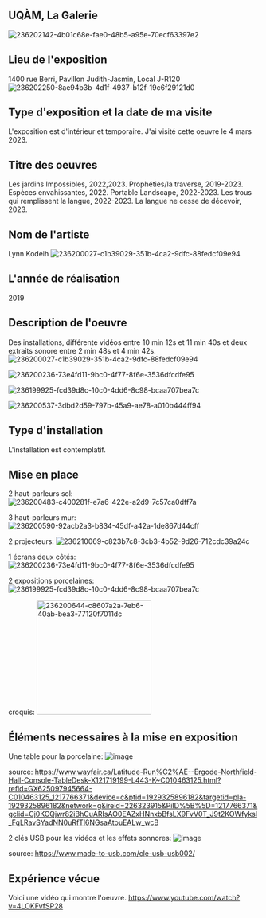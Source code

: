 ## UQÀM, La Galerie ##

![236202142-4b01c68e-fae0-48b5-a95e-70ecf63397e2](https://user-images.githubusercontent.com/112189073/236202788-f6386819-1d18-4e8f-a2eb-e317c4dd6636.jpg)

## Lieu de l'exposition ##
1400 rue Berri, Pavillon Judith-Jasmin, Local J-R120
![236202250-8ae94b3b-4d1f-4937-b12f-19c6f29121d0](https://user-images.githubusercontent.com/112189073/236203348-a17556df-9921-451d-b72e-206be7015fea.jpg)

## Type d'exposition et la date de ma visite ##
L'exposition est d'intérieur et temporaire. J'ai visité cette oeuvre le 4 mars 2023.

## Titre des oeuvres ##
Les jardins Impossibles, 2022,2023. Prophéties/la traverse, 2019-2023. Espèces envahissantes, 2022. Portable Landscape, 2022-2023. Les trous qui remplissent la langue, 2022-2023. La langue ne cesse de décevoir, 2023.

## Nom de l'artiste ##

Lynn Kodeih
![236200027-c1b39029-351b-4ca2-9dfc-88fedcf09e94](https://user-images.githubusercontent.com/112189073/236206205-dca49ea6-39f6-44fc-b299-ba3110985f81.jpg)

## L'année de réalisation ##

2019

## Description de l'oeuvre ##

Des installations, différente vidéos entre 10 min 12s et 11 min 40s et deux extraits sonore entre 2 min 48s et 4 min 42s.
![236200027-c1b39029-351b-4ca2-9dfc-88fedcf09e94](https://user-images.githubusercontent.com/112189073/236207862-d7222f5b-70fa-4455-a9ff-31ad57072db9.jpg)

![236200236-73e4fd11-9bc0-4f77-8f6e-3536dfcdfe95](https://user-images.githubusercontent.com/112189073/236208505-e971bbb4-3745-486e-a8c7-7c0e156b0134.jpg)

![236199925-fcd39d8c-10c0-4dd6-8c98-bcaa707bea7c](https://user-images.githubusercontent.com/112189073/236208625-6a6f198c-7b54-4233-bc3c-7adbb3d7890c.jpg)

![236200537-3dbd2d59-797b-45a9-ae78-a010b444ff94](https://user-images.githubusercontent.com/112189073/236208702-4e5bbc36-3beb-462a-9862-ad2037ee9e32.jpg)

## Type d'installation ##

L'installation est contemplatif.

## Mise en place ##

2 haut-parleurs sol:
![236200483-c400281f-e7a6-422e-a2d9-7c57ca0dff7a](https://user-images.githubusercontent.com/112189073/236209133-4e7c5ecc-9721-4694-a548-c4da4dc48c29.jpg)

3 haut-parleurs mur:
![236200590-92acb2a3-b834-45df-a42a-1de867d44cff](https://user-images.githubusercontent.com/112189073/236209345-9843f4a1-dc6a-457c-85ed-7e02fc60cf07.jpg)

2 projecteurs:
![236210069-c823b7c8-3cb3-4b52-9d26-712cdc39a24c](https://user-images.githubusercontent.com/112189073/236210105-5f6468f8-82b0-475f-a9b1-e4bbe7724f7a.png)

1 écrans deux côtés:
![236200236-73e4fd11-9bc0-4f77-8f6e-3536dfcdfe95](https://user-images.githubusercontent.com/112189073/236210597-ba227a15-2cd5-446d-b6af-5076528364d3.jpg)

2 expositions porcelaines:
![236199925-fcd39d8c-10c0-4dd6-8c98-bcaa707bea7c](https://user-images.githubusercontent.com/112189073/236211186-4198bb02-374b-4bb2-8b97-702830b738d3.jpg)

croquis: 
<img width="230" alt="236200644-c8607a2a-7eb6-40ab-bea3-77120f7011dc" src="https://user-images.githubusercontent.com/112189073/236211439-f3e81ad0-8a1f-4d60-bbad-01103b79a43a.png">

## Éléments necessaires à la mise en exposition ##

Une table pour la porcelaine:
![image](https://user-images.githubusercontent.com/112189073/236212084-d2e6c0da-7117-4129-b776-603425ff805f.png)

source: https://www.wayfair.ca/Latitude-Run%C2%AE--Ergode-Northfield-Hall-Console-TableDesk-X121719199-L443-K~C010463125.html?refid=GX625097945664-C010463125_1217766371&device=c&ptid=1929325896182&targetid=pla-1929325896182&network=g&ireid=226323915&PiID%5B%5D=1217766371&gclid=Cj0KCQjwr82iBhCuARIsAO0EAZxHNnxbBfsLX9FvV0T_J9t2KOWfyksl_FqLRavSYadNN0uRfTl6NGsaAtouEALw_wcB

2 clés USB pour les vidéos et les effets sonnores:
![image](https://user-images.githubusercontent.com/112189073/236212576-ed4d39e3-3438-4696-9c6f-7dda2b63f0fb.png)

source: https://www.made-to-usb.com/cle-usb-usb002/

## Expérience vécue ## 

Voici une vidéo qui montre l'oeuvre.
https://www.youtube.com/watch?v=4LOKFvfSP28
